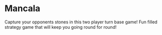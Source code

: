 # Mancala
Capture your opponents stones in this two player turn base game! Fun filled strategy game that will keep you going round for round! 
